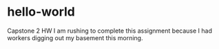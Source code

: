 # hello-world
Capstone 2 HW
I am rushing to complete this assignment because I had workers digging out my basement this morning. 
